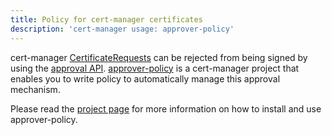 ```yaml
---
title: Policy for cert-manager certificates
description: 'cert-manager usage: approver-policy'
---
```


cert-manager [CertificateRequests](../usage/certificaterequest.md) can be
rejected from being signed by using the [approval
API](../usage/certificaterequest.md#approval).
[approver-policy](https://github.com/cert-manager/approver-policy) is a
cert-manager project that enables you to write policy to automatically manage
this approval mechanism.

Please read the [project page](../projects/approver-policy/README.md) for more
information on how to install and use approver-policy.
